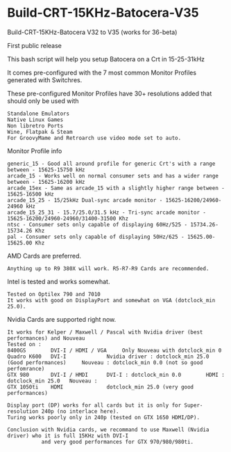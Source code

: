 # Build-CRT-15KHz-Batocera-V35
Build-CRT-15KHz-Batocera V32 to V35 (works for 36-beta)

First public release

This bash script will help you setup Batocera on a Crt in 15-25-31kHz

It comes pre-configured with the 7 most common Monitor Profiles generated with Switchres.

These pre-configured Monitor Profiles have 30+ resolutions added that should only be used with

    Standalone Emulators
    Native Linux Games
    Non libretro Ports
    Wine, Flatpak & Steam
    For GroovyMame and Retroarch use video mode set to auto.

Monitor Profile info

    generic_15 - Good all around profile for generic Crt's with a range between - 15625-15750 kHz
    arcade_15 - Works well on normal consumer sets and has a wider range between - 15625-16200 kHz
    arcade_15ex - Same as arcade_15 with a slightly higher range between - 15625-16500 kHz
    arcade_15_25 - 15/25kHz Dual-sync arcade monitor - 15625-16200/24960-24960 kHz
    arcade_15_25_31 - 15.7/25.0/31.5 kHz - Tri-sync arcade monitor - 15625-16200/24960-24960/31400-31500 Khz
    ntsc - Consumer sets only capable of displaying 60Hz/525 - 15734.26-15734.26 Khz
    pal - Consumer sets only capable of displaying 50Hz/625 - 15625.00-15625.00 Khz

AMD Cards are preferred.

    Anything up to R9 380X will work. R5-R7-R9 Cards are recommended.

Intel is tested and works somewhat.
    
    Tested on Optilex 790 and 7010
    It works with good on DisplayPort and somewhat on VGA (dotclock_min 25.0).

Nvidia Cards are supported right now.

    It works for Kelper / Maxwell / Pascal with Nvidia driver (best performances) and Nouveau
    Tested on :
    8400GS        DVI-I / HDMI / VGA     Only Nouveau with dotclock_min 0 
    Quadro K600   DVI-I             Nvidia driver : dotclock_min 25.0  (Good performances)     Nouveau : dotclock_min 0.0 (not so good perfomrance)
    GTX 980       DVI-I / HMDI      DVI-I : dotclock_min 0.0        HDMI : dotclock_min 25.0   Nouveau :
    GTX 1050ti    HDMI              dotclock_min 25.0 (very good performances)   
    
    Display port (DP) works for all cards but it is only for Super-resolution 240p (no interlace here).
    Turing works poorly only in 240p (tested on GTX 1650 HDMI/DP).
    
    Conclusion with Nvidia cards, we recommand to use Maxwell (Nvidia driver) who it is full 15KHz with DVI-I 
               and very good performances for GTX 970/980/980ti.
  
